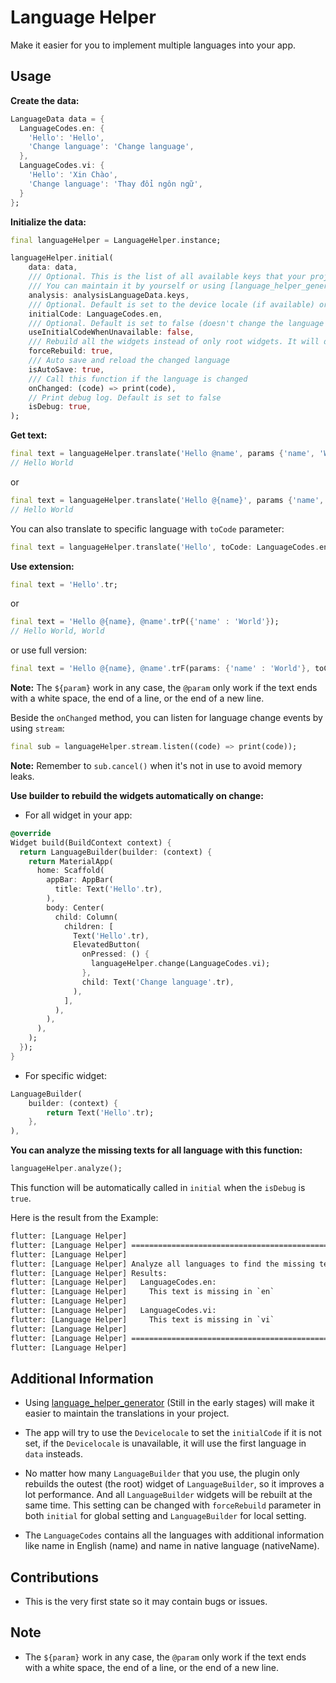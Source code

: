 # Language Helper

Make it easier for you to implement multiple languages into your app.

## Usage

**Create the data:**

``` dart
LanguageData data = {
  LanguageCodes.en: {
    'Hello': 'Hello',
    'Change language': 'Change language',
  },
  LanguageCodes.vi: {
    'Hello': 'Xin Chào',
    'Change language': 'Thay đổi ngôn ngữ',
  }
};
```

**Initialize the data:**

``` dart
final languageHelper = LanguageHelper.instance;

languageHelper.initial(
    data: data,
    /// Optional. This is the list of all available keys that your project are using.
    /// You can maintain it by yourself or using [language_helper_generator](https://pub.dev/packages/language_helper_generator) to maintain it.
    analysis: analysisLanguageData.keys, 
    /// Optional. Default is set to the device locale (if available) or the first language of [data]
    initialCode: LanguageCodes.en,
    /// Optional. Default is set to false (doesn't change the language if unavailable)
    useInitialCodeWhenUnavailable: false, 
    /// Rebuild all the widgets instead of only root widgets. It will decrease the app performances.
    forceRebuild: true, 
    /// Auto save and reload the changed language
    isAutoSave: true, 
    /// Call this function if the language is changed
    onChanged: (code) => print(code), 
    // Print debug log. Default is set to false
    isDebug: true, 
);
```

**Get text:**

``` dart
final text = languageHelper.translate('Hello @name', params {'name', 'World'});
// Hello World
```

or

``` dart
final text = languageHelper.translate('Hello @{name}', params {'name', 'World'});
// Hello World
```

You can also translate to specific language with `toCode` parameter:

``` dart
final text = languageHelper.translate('Hello', toCode: LanguageCodes.en);
```

**Use extension:**

``` dart
final text = 'Hello'.tr;
```

or

``` dart
final text = 'Hello @{name}, @name'.trP({'name' : 'World'});
// Hello World, World
```

or use full version:

``` dart
final text = 'Hello @{name}, @name'.trF(params: {'name' : 'World'}, toCode: LanguageCodes.en);
```

**Note:** The `${param}` work in any case, the `@param` only work if the text ends with a white space, the end of a line, or the end of a new line.

Beside the `onChanged` method, you can listen for language change events by using `stream`:

``` dart
final sub = languageHelper.stream.listen((code) => print(code));
```

**Note:** Remember to `sub.cancel()` when it's not in use to avoid memory leaks.

**Use builder to rebuild the widgets automatically on change:**

- For all widget in your app:

``` dart
@override
Widget build(BuildContext context) {
  return LanguageBuilder(builder: (context) {
    return MaterialApp(
      home: Scaffold(
        appBar: AppBar(
          title: Text('Hello'.tr),
        ),
        body: Center(
          child: Column(
            children: [
              Text('Hello'.tr),
              ElevatedButton(
                onPressed: () {
                  languageHelper.change(LanguageCodes.vi);
                },
                child: Text('Change language'.tr),
              ),
            ],
          ),
        ),
      ),
    );
  });
}
```

- For specific widget:

``` dart
LanguageBuilder(
    builder: (context) {
        return Text('Hello'.tr);
    },
),
```

**You can analyze the missing texts for all language with this function:**

``` dart
languageHelper.analyze();
```

This function will be automatically called in `initial` when the `isDebug` is `true`.

Here is the result from the Example:

``` cmd
flutter: [Language Helper]
flutter: [Language Helper] ==================================================
flutter: [Language Helper]
flutter: [Language Helper] Analyze all languages to find the missing texts...
flutter: [Language Helper] Results:
flutter: [Language Helper]   LanguageCodes.en:
flutter: [Language Helper]     This text is missing in `en`
flutter: [Language Helper]
flutter: [Language Helper]   LanguageCodes.vi:
flutter: [Language Helper]     This text is missing in `vi`
flutter: [Language Helper]
flutter: [Language Helper] ==================================================
flutter: [Language Helper]
```

## Additional Information

- Using [language_helper_generator](https://pub.dev/packages/language_helper_generator) (Still in the early stages) will make it easier to maintain the translations in your project.

- The app will try to use the `Devicelocale` to set the `initialCode` if it is not set, if the `Devicelocale` is unavailable, it will use the first language in `data` insteads.

- No matter how many `LanguageBuilder` that you use, the plugin only rebuilds the outest (the root) widget of `LanguageBuilder`, so it improves a lot performance. And all `LanguageBuilder` widgets will be rebuilt at the same time. This setting can be changed with `forceRebuild` parameter in both `initial` for global setting and `LanguageBuilder` for local setting.

- The `LanguageCodes` contains all the languages with additional information like name in English (name) and name in native language (nativeName).

## Contributions

- This is the very first state so it may contain bugs or issues.

## Note

- The `${param}` work in any case, the `@param` only work if the text ends with a white space, the end of a line, or the end of a new line.
